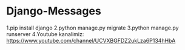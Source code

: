 # Django-Messages
1.pip install django
2.python manage.py migrate
3.python manage.py runserver
4.Youtube kanalimiz: https://www.youtube.com/channel/UCVXBGFDZ2ukLza6P134hHbA
